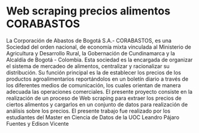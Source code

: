 # Web scraping precios alimentos CORABASTOS
La Corporación de Abastos de Bogotá S.A.- CORABASTOS, es una Sociedad del orden nacional, de economía mixta vinculada al Ministerio de Agricultura y Desarrollo Rural, la Gobernación de Cundinamarca y la Alcaldía de Bogotá - Colombia.  Esta sociedad es la encargada de organizar el sistema de mercadeo de alimentos, centralizar y racionalizar su distribución.  Su función principal es la de establecer los precios de los productos agroalimentarios reportándolos en un boletín diario a través de los diferentes medios de comunicación, los cuales orientan de manera adecuada las operaciones comerciales.
El presente proyecto consiste en la realización de un proceso de Web scraping para extraer los precios de ciertos alimentos y cargarlos en un conjunto de datos para realización de análisis sobre los precios.
El presente trabajo fue realizado por los estudiantes del Master en Ciencia de Datos de la UOC Leandro Pájaro Fuentes y Edison Vicente
